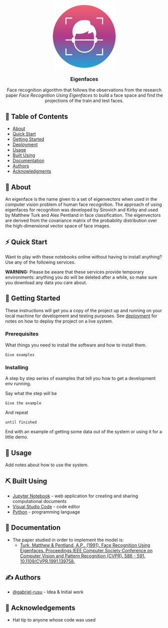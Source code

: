 <p align="center">
  <a href="" rel="noopener">
 <img width=200px height=200px src="./assets/face-scan.png" alt="Project logo"></a>
</p>

<h3 align="center">Eigenfaces</h3>


<p align="center"> 
    Face recognition algorithm that follows the observations from the research paper <i>Face Recognition Using Eigenfaces</i> to build a face space and find the projections of the train and test faces.
</p>

## 📝 Table of Contents
- [About](#about)
- [Quick Start](#quick_start)
- [Getting Started](#getting_started)
- [Deployment](#deployment)
- [Usage](#usage)
- [Built Using](#built_using)
- [Documentation](#documentation)
- [Authors](#authors)
- [Acknowledgments](#acknowledgement)

## 🧐 About <a name = "about"></a>
An eigenface is the name given to a set of eigenvectors when used in the computer vision problem of human face recognition. The approach of using eigenfaces for recognition was developed by Sirovich and Kirby and used by Matthew Turk and Alex Pentland in face classification. The eigenvectors are derived from the covariance matrix of the probability distribution over the high-dimensional vector space of face images.

## ⚡ Quick Start <a name="quick_start"></a>

Want to play with these notebooks online without having to install anything? Use any of the following services.

<b>WARNING:</b> Please be aware that these services provide temporary environments: anything you do will be deleted after a while, so make sure you download any data you care about.


## 🏁 Getting Started <a name = "getting_started"></a>
These instructions will get you a copy of the project up and running on your local machine for development and testing purposes. See [deployment](#deployment) for notes on how to deploy the project on a live system.

### Prerequisites
What things you need to install the software and how to install them.

```
Give examples
```

### Installing
A step by step series of examples that tell you how to get a development env running.

Say what the step will be

```
Give the example
```

And repeat

```
until finished
```

End with an example of getting some data out of the system or using it for a little demo.

## 🎈 Usage <a name="usage"></a>
Add notes about how to use the system.


## ⛏️ Built Using <a name = "built_using"></a>
- [Jupyter Notebook](https://jupyter.org/) - web application for creating and sharing computational documents
- [Visual Studio Code](https://code.visualstudio.com/Download) - code editor
- [Python](https://www.python.org/downloads/) - programming language

## 📑 Documentation <a name="documentation"></a>
- The paper studied in order to implement the model is:
  - [Turk, Matthew & Pentland, A.P.. (1991). Face Recognition Using Eigenfaces. Proceedings IEEE Computer Society Conference on Computer Vision and Pattern Recognition (CVPR). 586 - 591. 10.1109/CVPR.1991.139758.](https://sites.cs.ucsb.edu/~mturk/Papers/mturk-CVPR91.pdf)

## ✍️ Authors <a name = "authors"></a>
- [@gabriel-rusu](https://github.com/gabriel-rusu) - Idea & Initial work

## 🎉 Acknowledgements <a name = "acknowledgement"></a>
- Hat tip to anyone whose code was used
